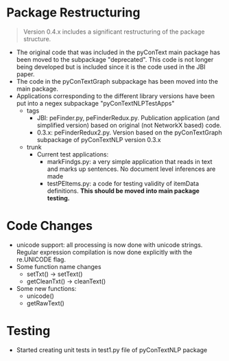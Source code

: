 # Package Restructuring #

> Version 0.4.x includes a significant restructuring of the package structure.
  * The original code that was included in the pyConText main package has been moved to the subpackage "deprecated". This code is not longer being developed but is included since it is the code used in the JBI paper.
  * The code in the pyConTextGraph subpackage has been moved into the main package.
  * Applications corresponding to the different library versions have been put into a negex subpackage "pyConTextNLPTestApps"
    * tags
      * JBI: peFinder.py, peFinderRedux.py. Publication application (and simplified version) based on original (not NetworkX based) code.
      * 0.3.x: peFinderRedux2.py. Version based on the pyConTextGraph subpackage of pyConTextNLP version 0.3.x
    * trunk
      * Current test applications:
        * markFindgs.py: a very simple application that reads in text and marks up sentences. No document level inferences are made
        * testPEItems.py: a code for testing validity of itemData definitions. **This should be moved into main package testing.**



# Code Changes #
  * unicode support: all processing is now done with unicode strings. Regular expression compilation is now done explicitly with the re.UNICODE flag.
  * Some function name changes
    * setTxt() -> setText()
    * getCleanTxt() -> cleanText()
  * Some new functions:
    * unicode()
    * getRawText()

# Testing #
  * Started creating unit tests in test1.py file of pyConTextNLP package